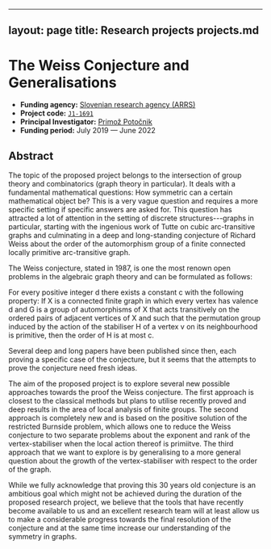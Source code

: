 
---
layout: page
title: Research projects
projects.md
---
# The Weiss Conjecture and Generalisations

* **Funding agency:** [Slovenian research agency (ARRS)](https://www.arrs.si/en/index.asp)
* **Project code:** [`J1-1691`](https://cris.cobiss.net/ecris/si/sl/project/17763)
* **Principal Investigator:** [Primož Potočnik](https://www.fmf.uni-lj.si/~potocnik/)
* **Funding period:** July 2019 &mdash; June 2022

## Abstract
The topic of the proposed project belongs to the intersection of group theory and combinatorics (graph theory in particular). It deals with a fundamental mathematical questions: How symmetric can a certain mathematical object be? This is a very vague question and requires a more specific setting if specific answers are asked for. This question has attracted a lot of attention in the setting of discrete structures---graphs in particular, starting with the ingenious work of Tutte on cubic arc-transitive graphs and culminating in a deep and long-standing conjecture of Richard Weiss about the order of the automorphism group of a finite connected locally primitive arc-transitive graph.
 
The Weiss conjecture, stated in 1987, is one the most renown open problems in the algebraic graph theory and can be formulated as follows:

For every positive integer d there exists a constant c with the following property: If
X is a connected finite graph in which every vertex has valence d and G is a group of automorphisms of X that acts transitively on the ordered pairs of adjacent vertices of X and such that the permutation group induced by the action of the stabiliser H of a vertex v on its neighbourhood is primitive, then the order of H is at most c.

Several deep and long papers have been published since then, each proving a specific case of the conjecture, but it seems that the attempts to prove the conjecture need fresh ideas.

The aim of the proposed project is to explore several new possible approaches towards the proof the Weiss conjecture. The first approach is closest to the classical methods but plans to utilise recently proved and deep results in the area of local analysis of finite groups. The second approach is completely new and is based on the positive solution of the restricted Burnside problem, which allows one to reduce the Weiss conjecture to two separate problems about the exponent and rank of the vertex-stabiliser when the local action thereof is primiitve. The third approach that we want to explore is by generalising to a more general question about the growth of the vertex-stabiliser with respect to the order of the graph.

While we fully acknowledge that proving this 30 years old conjecture is an ambitious goal which might not be achieved during the duration of the proposed research project, we believe that the tools that have recently become available to us and an excellent research team will at least allow us to make a considerable progress towards the final resolution of the conjecture and at the same time increase our understanding of the symmetry in graphs.
